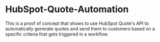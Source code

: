 # HubSpot-Quote-Automation
This is a proof of concept that shows to use HubSpot Quote's API to automatically generate quotes and send them to customers based on a specific criteria that gets triggered in a workflow.
